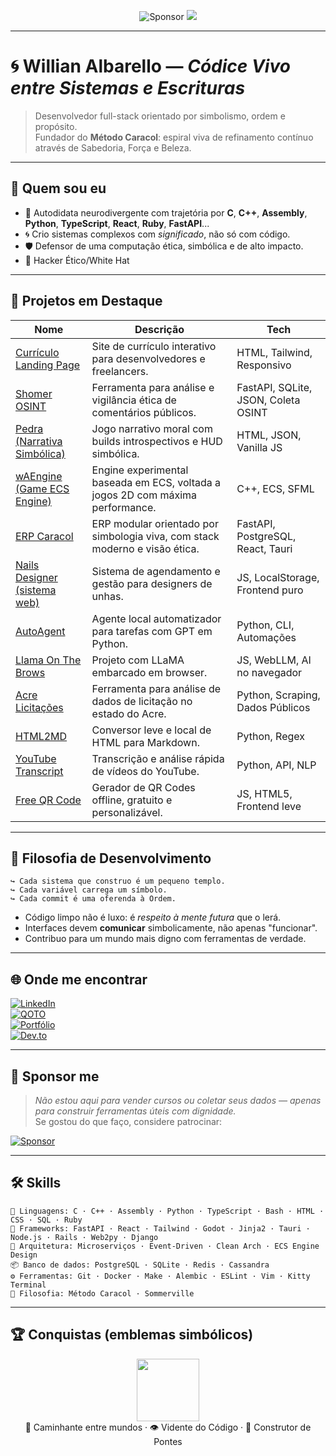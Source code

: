 <!-- README.md para github.com/walbarellos -->

<p align="center">
  <img src="https://img.shields.io/badge/Sponsor-%F0%9F%92%AA-red?style=for-the-badge" alt="Sponsor" />
  <a href="https://github.com/sponsors/walbarellos"><img src="https://img.shields.io/github/followers/walbarellos?label=Seguidores&style=for-the-badge" /></a>
</p>

---

# 🌀 Willian Albarello — *Códice Vivo entre Sistemas e Escrituras*

> Desenvolvedor full-stack orientado por simbolismo, ordem e propósito.  
> Fundador do **Método Caracol**: espiral viva de refinamento contínuo através de Sabedoria, Força e Beleza.

---

## 🧙 Quem sou eu

- 🧩 Autodidata neurodivergente com trajetória por **C**, **C++**, **Assembly**, **Python**, **TypeScript**, **React**, **Ruby**, **FastAPI**...
- 🌀 Crio sistemas complexos com *significado*, não só com código.
- 🛡️ Defensor de uma computação ética, simbólica e de alto impacto.
- 🧬 Hacker Ético/White Hat
---
## 🔭 Projetos em Destaque

| Nome | Descrição | Tech |
|------|-----------|------|
| [Currículo Landing Page](https://github.com/walbarellos/curriculum-landing) | Site de currículo interativo para desenvolvedores e freelancers. | HTML, Tailwind, Responsivo |
| [Shomer OSINT](https://github.com/walbarellos/shomer-OSINT) | Ferramenta para análise e vigilância ética de comentários públicos. | FastAPI, SQLite, JSON, Coleta OSINT |
| [Pedra (Narrativa Simbólica)](https://github.com/walbarellos/text-game) | Jogo narrativo moral com builds introspectivos e HUD simbólica. | HTML, JSON, Vanilla JS |
| [wAEngine (Game ECS Engine)](https://github.com/walbarellos/wAEngine) | Engine experimental baseada em ECS, voltada a jogos 2D com máxima performance. | C++, ECS, SFML |
| [ERP Caracol](https://github.com/walbarellos/Erp-Caracol) | ERP modular orientado por simbologia viva, com stack moderno e visão ética. | FastAPI, PostgreSQL, React, Tauri |
| [Nails Designer (sistema web)](https://github.com/walbarellos/nails-designer) | Sistema de agendamento e gestão para designers de unhas. | JS, LocalStorage, Frontend puro |
| [AutoAgent](https://github.com/walbarellos/AutoAgent) | Agente local automatizador para tarefas com GPT em Python. | Python, CLI, Automações |
| [Llama On The Brows](https://github.com/walbarellos/Llama-On-The-Brows) | Projeto com LLaMA embarcado em browser. | JS, WebLLM, AI no navegador |
| [Acre Licitações](https://github.com/walbarellos/Acre-Processos-Licitatorios) | Ferramenta para análise de dados de licitação no estado do Acre. | Python, Scraping, Dados Públicos |
| [HTML2MD](https://github.com/walbarellos/HTML2MD) | Conversor leve e local de HTML para Markdown. | Python, Regex |
| [YouTube Transcript](https://github.com/walbarellos/Youtube-Transcript) | Transcrição e análise rápida de vídeos do YouTube. | Python, API, NLP |
| [Free QR Code](https://github.com/walbarellos/free-qr-code) | Gerador de QR Codes offline, gratuito e personalizável. | JS, HTML5, Frontend leve |

---

## 📜 Filosofia de Desenvolvimento

```text
↪ Cada sistema que construo é um pequeno templo.
↪ Cada variável carrega um símbolo.
↪ Cada commit é uma oferenda à Ordem.
```

- Código limpo não é luxo: é *respeito à mente futura* que o lerá.
- Interfaces devem **comunicar** simbolicamente, não apenas "funcionar".
- Contribuo para um mundo mais digno com ferramentas de verdade.

---

## 🌐 Onde me encontrar

[![LinkedIn](https://img.shields.io/badge/LinkedIn-Willian_Albarello-0A66C2?style=flat&logo=linkedin&logoColor=white)](https://www.linkedin.com/in/willian-albarello-b96361103)  
[![QOTO](https://img.shields.io/badge/Mastodon-%40wepiphany%40qoto.org-purple?style=flat&logo=mastodon&logoColor=white)](https://qoto.org/@wepiphany)  
[![Portfólio](https://img.shields.io/badge/Portfólio-Paper.netlify.app-111111?style=flat&logo=netlify&logoColor=white)](https://walbarellos-paper.netlify.app)  
[![Dev.to](https://img.shields.io/badge/Dev.to-%40walbarello-0A0A0A?style=flat&logo=dev.to&logoColor=white)](https://dev.to/walbarello)  

---

## 🙏 Sponsor me

> *Não estou aqui para vender cursos ou coletar seus dados — apenas para construir ferramentas úteis com dignidade.*  
> Se gostou do que faço, considere patrocinar:

[![Sponsor](https://img.shields.io/badge/Sponsor-%F0%9F%92%AA-red?style=for-the-badge)](https://github.com/sponsors/walbarellos)

---

## 🛠️ Skills

```text
🧠 Linguagens: C · C++ · Assembly · Python · TypeScript · Bash · HTML · CSS · SQL · Ruby
🧱 Frameworks: FastAPI · React · Tailwind · Godot · Jinja2 · Tauri · Node.js · Rails · Web2py · Django
🧬 Arquitetura: Microserviços · Event-Driven · Clean Arch · ECS Engine Design
📦 Banco de dados: PostgreSQL · SQLite · Redis · Cassandra
⚙️ Ferramentas: Git · Docker · Make · Alembic · ESLint · Vim · Kitty Terminal
🧙 Filosofia: Método Caracol · Sommerville
```

---

## 🏆 Conquistas (emblemas simbólicos)

<p align="center">
  <img src="https://github.com/walbarellos.png" width="100" /><br />
  🧭 Caminhante entre mundos · 👁 Vidente do Código · 🧱 Construtor de Pontes
</p>
